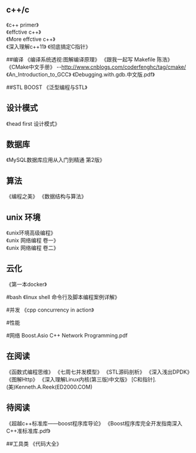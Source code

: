 
## c++/c 
 《c++ primer》    
《effctive c++》   
《More effctive c++》  
《深入理解c++11》
《彻底搞定C指针》

##编译
《编译系统透视:图解编译原理》
《跟我一起写 Makefile 陈浩》
《CMake中文手册》 --http://www.cnblogs.com/coderfenghc/tag/cmake/
《An_Introduction_to_GCC》
《Debugging.with.gdb.中文版.pdf》

##STL BOOST
《泛型编程与STL》
 

## 设计模式  
《head first 设计模式》


## 数据库
《MySQL数据库应用从入门到精通 第2版》


## 算法 

《编程之美》
《数据结构与算法》


## unix 环境
《unix环境高级编程》  
《unix 网络编程 卷一》  
《unix 网络编程 卷二》  


## 云化
《第一本docker》



#bash
《linux shell 命令行及脚本编程案例详解》


#并发
《cpp concurrency in action》

#性能


#网络
Boost.Asio C++ Network Programming.pdf


## 在阅读
《函数式编程思维》
《七周七并发模型》
《STL源码剖析》
《深入浅出DPDK》
《图解Http》
《深入理解Linux内核(第三版)中文版》
[C和指针].(美)Kenneth.A.Reek(ED2000.COM)


## 待阅读
《超越c++标准库——boost程序库导论》
《Boost程序库完全开发指南深入C++准标准库.pdf》

##工具类
《代码大全》





